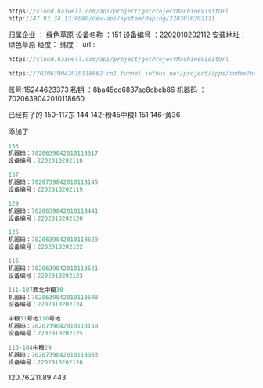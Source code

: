 ```c
https://cloud.haiwell.com/api/project/getProjectMachineVisitUrl
http://47.93.34.13:8080/dev-api/system/daping/2202010202111
```

归属企业 ： 绿色草原
设备名称 ：151
设备编号 ：2202010202112
安装地址： 绿色草原
经度：
纬度：
url :
```c
https://cloud.haiwell.com/api/project/getProjectMachineVisitUrl

https://7020639042010118662.cn1.tunnel.iotbus.net/project/apps/index?passid=701c860061d8bd153b59ad91d96b2e36f4329dbefd063a1b92c6d8609f68a64715d3753d26862fc59016bf87321f2a7b4f9da7c4e89c3478088678cd48b27979da27f6ea80fc3c673b7ae752fb8d737a85ecd7a0e2b1c7354c5099165b58ed94&platform=web
```
账号:15244623373
私钥 ：8ba45ce6837ae8ebcb86
机器码 ：7020639042010118660

已经有了的
150-117东
144
142-粉45中粮1
151
146-黄36

添加了 
```c
153
机器码：7020639042010118617
设备编号：2202010202116

137
机器码：7020739042010118145
设备编号：2202010202119

129
机器码：7020639042010118441
设备编号：2202010202120

125
机器码：7020639042010118629
设备编号：2202010202122

116
机器码：7020639042010118621
设备编号：2202010202123

111-107西北中粮30
机器码：7020639042010118698
设备编号：2202010202124

中粮31号地110号地
机器码：7020739042010118150
设备编号：2202010202125

110-104中粮29
机器码：7020739042010118063
设备编号：2202010202126


```



120.76.211.89:443